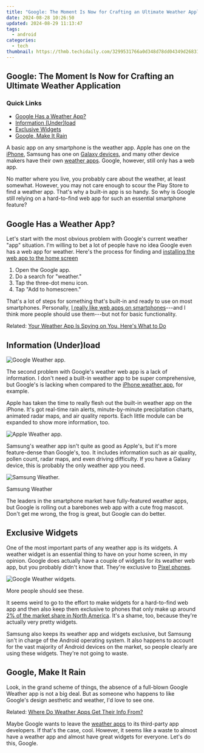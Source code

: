 ```yaml
---
title: "Google: The Moment Is Now for Crafting an Ultimate Weather Application"
date: 2024-08-28 10:26:50
updated: 2024-08-29 11:13:47
tags:
  - android
categories:
  - tech
thumbnail: https://thmb.techidaily.com/3299531766a0d348d78dd04349d2683155a00d71b7ac283c24ce186055580244.jpg
---
```


## Google: The Moment Is Now for Crafting an Ultimate Weather Application

### Quick Links

* [Google Has a Weather App?](https://youtube-web.techidaily.com/approved-instantly-accessible-music-mixes-assembling-youtube-playlists-webmobile-style/)
* [Information (Under)load](https://www.howtogeek.com/884681/hey-google-its-time-to-make-a-real-weather-app/#information-under-load)
* [Exclusive Widgets](https://some-techniques.techidaily.com/new-from-camera-roll-to-feed-adding-photos-on-instagram/)
* [Google, Make It Rain](https://android-transfer.techidaily.com/how-to-use-phone-clone-to-migrate-your-vivo-y200-data-drfone-by-drfone-transfer-from-android-transfer-from-android/)

 A basic app on any smartphone is the weather app. Apple has one on the [iPhone](https://vimeo-videos.techidaily.com/in-2024-quick-vimeo-transformation-tips-easy-to-create-gifs/), Samsung has one on [Galaxy devices](https://instagram-clips.techidaily.com/new-connecting-consciously-with-content-craftsmen-of-your-realm-for-2024/), and many other device makers have their own [weather apps](https://screen-recording.techidaily.com/updated-taking-screenshots-on-chromebook-4-methods/). Google, however, still only has a web app.

 No matter where you live, you probably care about the weather, at least somewhat. However, you may not care enough to scour the Play Store to find a weather app. That's why a built-in app is so handy. So why is Google still relying on a hard-to-find web app for such an essential smartphone feature?

##  Google Has a Weather App?

 Let's start with the most obvious problem with Google's current weather "app" situation. I'm willing to bet a lot of people have no idea Google even has a web app for weather. Here's the process for finding and [installing the web app to the home screen](https://mondly-stories.techidaily.com/german-classrooms-revolutionized-by-mondlys-online-success/) 

1. Open the Google app.
2. Do a search for "weather."
3. Tap the three-dot menu icon.
4. Tap "Add to homescreen."

 That's a lot of steps for something that's built-in and ready to use on most smartphones. Personally, [I really like web apps on smartphones](https://facebook-video-share.techidaily.com/updated-in-2024-building-mental-armor-against-online-critics/)\---and I think more people should use them---but not for basic functionality.

Related: [Your Weather App Is Spying on You, Here's What to Do](https://screen-recording.techidaily.com/updated-taking-screenshots-on-chromebook-4-methods/) 

##  Information (Under)load

![Google Weather app.](https://static1.howtogeekimages.com/wordpress/wp-content/uploads/2023/04/Google-Weather.png) 

 The second problem with Google's weather web app is a lack of information. I don't need a built-in weather app to be super comprehensive, but Google's is lacking when compared to the [iPhone weather app](https://extra-tips.techidaily.com/in-2024-amplifying-photos-through-acoustics-internet-based/), for example.

 Apple has taken the time to really flesh out the built-in weather app on the iPhone. It's got real-time rain alerts, minute-by-minute precipitation charts, animated radar maps, and air quality reports. Each little module can be expanded to show more information, too.

![Apple Weather app.](https://static1.howtogeekimages.com/wordpress/wp-content/uploads/2023/04/apple-weather.png) 

 Samsung's weather app isn't quite as good as Apple's, but it's more feature-dense than Google's, too. It includes information such as air quality, pollen count, radar maps, and even driving difficulty. If you have a Galaxy device, this is probably the only weather app you need.

![Samsung Weather.](https://static1.howtogeekimages.com/wordpress/wp-content/uploads/2023/04/samsung-weather.png) 

Samsung Weather

 The leaders in the smartphone market have fully-featured weather apps, but Google is rolling out a barebones web app with a cute frog mascot. Don't get me wrong, the frog is great, but Google can do better.

##  Exclusive Widgets

 One of the most important parts of any weather app is its widgets. A weather widget is an essential thing to have on your home screen, in my opinion. Google does actually have a couple of widgets for its weather web app, but you probably didn't know that. They're exclusive to [Pixel phones](https://video-content-creator.techidaily.com/new-split-mkv-videos-with-ease-top-10-free-software-options-for-2024/).

![Google Weather widgets.](https://static1.howtogeekimages.com/wordpress/wp-content/uploads/2023/04/Screenshot_20230410-122928.png) 

More people should see these.

 It seems weird to go to the effort to make widgets for a hard-to-find web app and then also keep them exclusive to phones that only make up around [2% of the market share in North America](https://gs.statcounter.com/vendor-market-share/mobile/north-america). It's a shame, too, because they're actually very pretty widgets.

 Samsung also keeps its weather app and widgets exclusive, but Samsung isn't in charge of the Android operating system. It also happens to account for the vast majority of Android devices on the market, so people clearly are using these widgets. They're not going to waste.

##  Google, Make It Rain

 Look, in the grand scheme of things, the absence of a full-blown Google Weather app is not a big deal. But as someone who happens to like Google's design aesthetic and weather, I'd love to see one.

Related: [Where Do Weather Apps Get Their Info From?](https://android-transfer.techidaily.com/how-to-transfer-data-from-vivo-t2-pro-5g-to-any-ios-devices-drfone-by-drfone-transfer-from-android-transfer-from-android/) 

 Maybe Google wants to leave the [weather apps](https://android-transfer.techidaily.com/how-to-transfer-data-from-vivo-t2-pro-5g-to-any-ios-devices-drfone-by-drfone-transfer-from-android-transfer-from-android/) to its third-party app developers. If that's the case, cool. However, it seems like a waste to almost have a weather app and almost have great widgets for everyone. Let's do this, Google.

<ins class="adsbygoogle"
     style="display:block"
     data-ad-format="autorelaxed"
     data-ad-client="ca-pub-7571918770474297"
     data-ad-slot="1223367746"></ins>



<ins class="adsbygoogle"
     style="display:block"
     data-ad-client="ca-pub-7571918770474297"
     data-ad-slot="8358498916"
     data-ad-format="auto"
     data-full-width-responsive="true"></ins>
